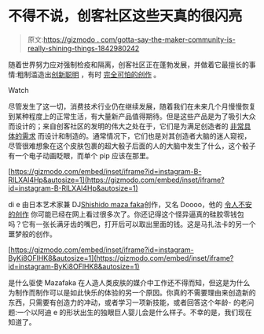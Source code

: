 # 不得不说，创客社区这些天真的很闪亮

> 原文:[https://gizmodo . com/gotta-say-the-maker-community-is-really-shining-things-1842980242](https://gizmodo.com/gotta-say-the-maker-community-is-really-shining-these-1842980242)

随着世界努力应对强制检疫和隔离，创客社区正在蓬勃发展，并做着它最擅长的事情:粗制滥造出[创新](https://gizmodo.com/guy-uses-physics-and-computer-simulations-to-design-a-n-1842968293)[聪明](https://gizmodo.com/man-who-made-a-digital-ai-powered-twin-for-video-calls-1842705724) ，有时 [完全可怕的创作](https://www.instagram.com/p/B-RlLXAl4Hp/) 。

Watch

尽管发生了这一切，消费技术行业仍在继续发展，随着我们在未来几个月慢慢恢复到某种程度上的正常生活，有大量新产品值得期待。但是这些产品是为了吸引大众而设计的；来自创客社区的发明的伟大之处在于，它们是为满足创造者的 [非常具体的需求](https://gizmodo.com/guy-uses-physics-and-computer-simulations-to-design-a-n-1842968293) 而设计和制造的。通常情况下，它们也是对其创造者大脑的迷人窥视，尽管很难想象在这个皮肤包裹的超大骰子后面的人的大脑中发生了什么，这个骰子有一个电子动画眨眼，而单个 pip 应该在那里。

 [https://gizmodo.com/embed/inset/iframe?id=instagram-B-RlLXAl4Hp&autosize=1](https://gizmodo.com/embed/inset/iframe?id=instagram-B-RlLXAl4Hp&autosize=1) 

di e 由日本艺术家兼 DJ[Shishido maza faka](https://www.doooobeats.com/)创作，又名 Doooo，他的 [令人不安的创作](https://www.doooobeats.com/gallery/) 你可能已经在网上看过很多次了。你还记得这个怪异逼真的硅胶零钱包吗？它有一张长满牙齿的嘴巴，打开后可以取出里面的钱。这是马扎法卡的另一个噩梦般的创作。

 [https://gizmodo.com/embed/inset/iframe?id=instagram-ByKi8OFlHK8&autosize=1](https://gizmodo.com/embed/inset/iframe?id=instagram-ByKi8OFlHK8&autosize=1) 

是什么驱使 Mazafaka 在人造人类皮肤的媒介中工作还不得而知，但这是为什么为制作而制作可以是如此快乐的体验的另一个原因。你真的不需要理由来创造新的东西，只需要有创造力的冲动，或者学习一项新技能，或者回答这个年龄- 的老问题:一个以阿迪 e 的形状出生的独眼巨人婴儿会是什么样子。不幸的是，我们现在知道了。